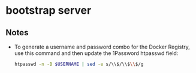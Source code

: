 # bootstrap server

## Notes

- To generate a username and password combo for the Docker Registry, use this command and then update the 1Password htpasswd field:

  ```bash
  htpasswd -n -B $USERNAME | sed -e s/\\$/\\$\\$/g
  ```
